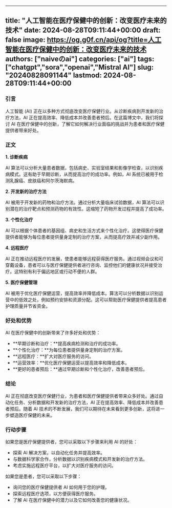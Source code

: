 
---
title: "人工智能在医疗保健中的创新：改变医疗未来的技术"
date: 2024-08-28T09:11:44+00:00
draft: false
image: https://og.g0f.cn/api/og?title=人工智能在医疗保健中的创新：改变医疗未来的技术
authors: ["naiveのai"]
categories: ["ai"]
tags: ["chatgpt","sora","openai","Mistral AI"]
slug: "20240828091144"
lastmod: 2024-08-28T09:11:44+00:00
---
### 引言

人工智能 (AI) 正在以多种方式彻底改变医疗保健行业。从诊断疾病到开发新的治疗方法，AI 正在提高效率、降低成本并改善患者预后。在这篇博文中，我们将探讨 AI 在医疗保健中的创新，了解它如何解决行业面临的挑战并为患者和医疗保健提供者带来好处。

### 正文

**1. 诊断疾病**

AI 算法可以分析大量患者数据，包括病史、实验室结果和影像学检查，以识别疾病模式。这有助于早期诊断，从而提高治疗的成功率。例如，AI 系统已被用于检测乳腺癌、皮肤癌和阿尔茨海默病。

**2. 开发新的治疗方法**

AI 被用于开发新的药物和治疗方法。通过分析大量临床试验数据，AI 算法可以识别潜在的治疗靶点和预测药物的有效性。这缩短了药物开发过程并提高了成功率。

**3. 个性化治疗**

AI 可以根据个体患者的基因组、病史和生活方式来个性化治疗。这使得医疗保健提供者能够为每位患者提供量身定制的治疗方案，从而提高疗效并减少副作用。

**4. 远程医疗**

AI 正在推动远程医疗的发展，使患者能够远程获得医疗服务。通过视频会议和可穿戴设备，患者可以与医疗保健提供者进行咨询、监控他们的健康状况并接受治疗。这特别有利于偏远地区或行动不便的人群。

**5. 医疗保健管理**

AI 被用于优化医疗保健运营，提高效率并降低成本。算法可以分析数据以识别运营中的低效之处，例如预约安排和资源分配。这可以帮助医疗保健提供者提高患者护理质量并节省资金。

### 好处和优势

AI 在医疗保健中的创新带来了许多好处和优势：

* **早期诊断和治疗：**提高疾病检测和治疗的成功率。
* **个性化治疗：**为每位患者提供量身定制的治疗方案。
* **远程医疗：**扩大对医疗服务的访问。
* **运营效率：**优化医疗保健运营以提高效率和降低成本。
* **更好的患者预后：**通过早期诊断和个性化治疗，改善患者预后。

### 结论

AI 正在彻底改变医疗保健行业，为患者和医疗保健提供者带来众多好处。通过自动化任务、分析数据和开发新的治疗方法，AI 正在提高效率、降低成本并改善患者预后。随着 AI 技术的不断发展，我们可以期待在未来看到更多创新，这将进一步塑造医疗保健的未来。

### 行动步骤

如果您是医疗保健提供者，您可以采取以下步骤来利用 AI 的好处：

* 探索 AI 解决方案，以自动化任务并提高效率。
* 与数据科学家合作，分析数据以识别疾病模式和开发新的治疗方法。
* 考虑实施远程医疗平台，以扩大对医疗服务的访问。

如果您是患者，您可以采取以下步骤：

* 询问您的医疗保健提供者 AI 如何用于您的护理。
* 探索远程医疗选项，以方便获得医疗服务。
* 了解 AI 在医疗保健中的潜力以及它如何改善您的健康状况。